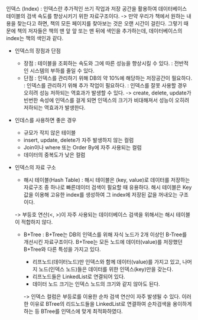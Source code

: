 인덱스 (Index)
: 인덱스란 추가적인 쓰기 작업과 저장 공간을 활용하여 데이터베이스 테이블의 검색 속도를 향상시키기 위한 자료구조이다. 
-> 만약 우리가 책에서 원하는 내용을 찾는다고 하면, 책의 모든 페이지를 찾아보는 것은 오랜 시간이 걸린다. 그렇기 때문에 책의 저자들은 책의 맨 앞 앞 또는 맨 뒤에 색인을 추가하는데, 데이터베이스의 index는 책의 색인과 같다.


- 인덱스의 장점과 단점
  * 장점
   : 테이블을 조회하는 속도와 그에 따른 성능을 향상시킬 수 있다.
   : 전반적인 시스템의 부하를 줄일 수 있다.
  * 단점
   : 인덱스를 관리하기 위해 DB의 약 10%에 해당하는 저장공간이 필요하다.
   : 인덱스를 관리하기 위해 추가 작업이 필요하다.
   : 인덱스를 잘못 사용할 경우 오히려 성능 저하되는 역효과가 발생할 수 있다.
     -> create, delete, update가 빈번한 속성에 인덱스를 걸게 되면 인덱스의 크기가 비대해져서 성능이 오히려 저하되는 역효과가 발생한다.

- 인데스를 사용하면 좋은 경우
  * 규모가 작지 않은 테이블
  * insert, update, delete가 자주 발생하지 않는 컬럼
  * Join이나 where 또는 Order By에 자주 사용되는 컬럼
  * 데이터의 중복도가 낮은 컬럼


- 인덱스의 자료 구소
  * 해시 테이블(Hash Table)
   : 해시 테이블은 (key, value)로 데이터를 저장하는 자료구조 중 하나로 빠른데이터 검색이 필요할 때 유용하다. 해시 테이블은 Key값을 이용해 고유한 index를 생성하여 그 index에 저장된 값을 꺼내오는 구조이다.

   -> 부등호 연산(<, >)이 자주 사용되는 데이터베이스 검색을 위해서는 해시 테이블이 적합하지 않다.

   * B+Tree
    : B+Tree는 DB의 인덱스를 위해 자식 노드가 2개 이상인 B-Tree를 개선시킨 자료구조이다. B+Tree는 모든 노드에 데이터(value)를 저장했던 B+Tree와 다른 특성을 가지고 있다.
      - 리프노드(데이터노드)만 인덱스와 함께 데이터(value)를 가지고 있고, 나머지 노드(인덱스 노드)들은 데이터를 위한 인덱스(key)만을 갖는다.
      - 리프노드들은 LinkedList로 연결되어 있다.
      - 데이터 노드 크기는 인덱스 노드의 크기와 같지 않아도 된다.

      -> 인덱스 컬럼은 부등로를 이용한 순차 검색 연산이 자주 발생될 수 있다. 이러한 이유로 BTree의 리드노드들을 LinkedList로 연결하여 순차검색을 용이하게 하는 등 BTree를 인덱스에 맞게 최적화하였다.  